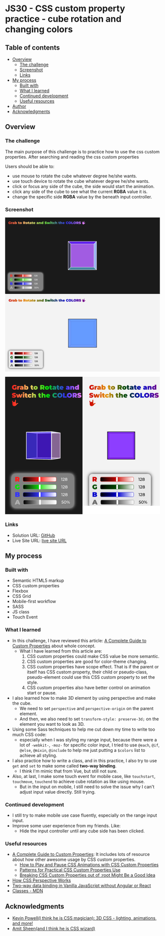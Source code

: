 # JS30 - CSS custom property practice - cube rotation and changing colors
## Table of contents
  - [Overview](#overview)
    - [The challenge](#the-challenge)
    - [Screenshot](#screenshot)
    - [Links](#links)
  - [My process](#my-process)
    - [Built with](#built-with)
    - [What I learned](#what-i-learned)
    - [Continued development](#continued-development)
    - [Useful resources](#useful-resources)
  - [Author](#author)
  - [Acknowledgments](#acknowledgments)

## Overview

### The challenge

The main purpose of this challenge is to practice how to use the css custom properties.
After searching and reading the css custom properties

Users should be able to:

- use mouse to rotate the cube whatever degree he/she wants.
- use touch device to rotate the cube whatever degree he/she wants.
- click or focus any side of the cube, the side would start the animation.
- click any side of the cube to see what the current **RGBA** value it is.
- change the specific side **RGBA** value by the beneath input controller.

### Screenshot

![desktop-dark-theme](./src/asset/screenshots/desktop-dark-theme.png)
![desktop-light-theme](./src/asset/screenshots/desktop-light-theme.png)
<div style='display: flex;'>
  <img src="./src/asset/screenshots/mobile-dark-theme.png" alt="mobile-dark-theme" width="50%">
  <img src="./src/asset/screenshots/mobile-light-theme.png" alt="mobile-light-mode" width="50%">
</div>

### Links

- Solution URL: [GitHub](https://github.com/Beginneraboutlife116/JS30-03-CSS-variables)
- Live Site URL: [live site URL](https://beginneraboutlife116.github.io/JS30-03-CSS-variables/)

## My process

### Built with

- Semantic HTML5 markup
- CSS custom properties
- Flexbox
- CSS Grid
- Mobile-first workflow
- SASS
- JS class
- Touch Event

### What I learned

- In this challenge, I have reviewed this article: [A Complete Guide to Custom Properties](https://css-tricks.com/a-complete-guide-to-custom-properties/) about whole concept.
  - What I have learned from this article are:
    1. CSS custom properties could make CSS value be more semantic.
    2. CSS custom properties are good for color-theme changing.
    3. CSS custom properties have scope effect. That is if the parent or itself has CSS custom property, their child or pseudo-class, pseudo-element could use this CSS custom property to set the style.
    4. CSS custom properties also have better control on animation start or pause.
- I also learned how to make 3D element by using perspective and make the cube.
  - We need to set `perspective` and `perspective-origin` on the parent element.
  - And then, we also need to set `transform-style: preserve-3d;` on the element you want to look as 3D.
- Using some Sass techniques to help me cut down my time to write too much CSS code:
  - especially when I was styling my range input, because there were a lot of `-webkit-`, `-moz-` for specific color input, I tried to use `@each`, `@if`, `@else`, `@mixin`, `@include` to help me just putting a `$colors` list to achieve all styling.
- I also practice how to write a class, and in this practice, I also try to use `get` and `set` to make some called **two-way binding**.
  - I think I'm mimic that from Vue, but still not sure.
- Also, at last, I make some touch event for mobile case, like `touchstart`, `touchmove`, `touchend` to achieve cube rotation as like using mouse.
  - But in the input on mobile, I still need to solve the issue why I can't adjust input value directly. Still trying.
### Continued development

- I still try to make mobile use case fluently, especially on the range input input.
- Improve some user experience from my friends. Like:
  - Hide the input controller until any cube side has been clicked.

### Useful resources

- [A Complete Guide to Custom Properties](https://css-tricks.com/a-complete-guide-to-custom-properties/): It includes lots of resource about how other awesome usage by CSS custom properties.
  - [How to Play and Pause CSS Animations with CSS Custom Properties](https://css-tricks.com/how-to-play-and-pause-css-animations-with-css-custom-properties/)
  - [Patterns for Practical CSS Custom Properties Use](https://css-tricks.com/patterns-for-practical-css-custom-properties-use/)
  - [Breaking CSS Custom Properties out of :root Might Be a Good Idea](https://css-tricks.com/breaking-css-custom-properties-out-of-root-might-be-a-good-idea/)
- [How CSS Perspective Works](https://css-tricks.com/how-css-perspective-works/)
- [Two-way data binding in Vanilla JavaScript without Angular or React](https://medium.com/developers-arena/two-way-data-binding-in-vanilla-javascript-without-angular-or-react-223ddbb1252d)
- [Classes - MDN](https://developer.mozilla.org/en-US/docs/Web/JavaScript/Reference/Classes)

## Acknowledgments

- [Kevin Powell(I think he is CSS magician): 3D CSS - lighting, animations, and more!](https://www.youtube.com/watch?v=NdftnCDwKaU)
- [Amit Sheen(and I think he is CSS wizard)](https://amitsh.com/)